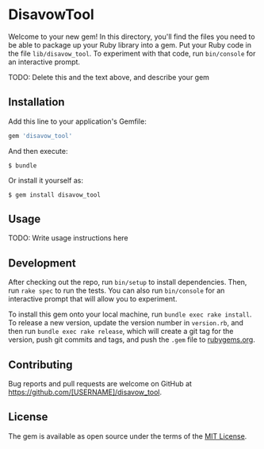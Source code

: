 # DisavowTool

Welcome to your new gem! In this directory, you'll find the files you need to be able to package up your Ruby library into a gem. Put your Ruby code in the file `lib/disavow_tool`. To experiment with that code, run `bin/console` for an interactive prompt.

TODO: Delete this and the text above, and describe your gem

## Installation

Add this line to your application's Gemfile:

```ruby
gem 'disavow_tool'
```

And then execute:

    $ bundle

Or install it yourself as:

    $ gem install disavow_tool

## Usage

TODO: Write usage instructions here

## Development

After checking out the repo, run `bin/setup` to install dependencies. Then, run `rake spec` to run the tests. You can also run `bin/console` for an interactive prompt that will allow you to experiment.

To install this gem onto your local machine, run `bundle exec rake install`. To release a new version, update the version number in `version.rb`, and then run `bundle exec rake release`, which will create a git tag for the version, push git commits and tags, and push the `.gem` file to [rubygems.org](https://rubygems.org).

## Contributing

Bug reports and pull requests are welcome on GitHub at https://github.com/[USERNAME]/disavow_tool.

## License

The gem is available as open source under the terms of the [MIT License](https://opensource.org/licenses/MIT).
